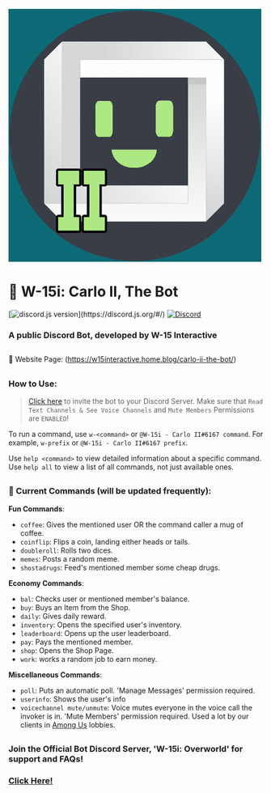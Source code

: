 ![W-15i: Carlo II](/src/images/logo.png)
# 🤖 W-15i: Carlo II, The Bot

[![discord.js version](https://img.shields.io/badge/discord.js-v12.4.1-blue.svg?logo=npm")](https://discord.js.org/#/)
[![Discord](https://img.shields.io/discord/533691583845892100.svg?colorB=7289da&label=discord&logo=Discord&logoColor=fff&style=flat)](https://discord.gg/cxWyzYu)
### A public Discord Bot, developed by W-15 Interactive

## 
:link: Website Page: (https://w15interactive.home.blog/carlo-ii-the-bot/)
##

### How to Use:
>[Click here](https://discord.com/oauth2/authorize?client_id=751421550909194280&permissions=1347807296&scope=bot) to invite the bot to your Discord Server.
Make sure that `Read Text Channels & See Voice Channels` and `Mute Members` Permissions are `ENABLED`!

To run a command, use `w-<command>` or `@W-15i - Carlo II#6167 command`. For example, `w-prefix` or `@W-15i - Carlo II#6167 prefix`.

Use `help <command>` to view detailed information about a specific command.
Use `help all` to view a list of all commands, not just available ones.
##


### 📝 Current Commands (will be updated frequently):

**Fun Commands**:

- `coffee`: Gives the mentioned user OR the command caller a mug of coffee.
- `coinflip`: Flips a coin, landing either heads or tails.
- `doubleroll`: Rolls two dices.
- `memes`: Posts a random meme.
- `shostadrugs`: Feed's mentioned member some cheap drugs.

**Economy Commands**:

- `bal`: Checks user or mentioned member's balance.
- `buy`: Buys an Item from the Shop.
- `daily`: Gives daily reward.
- `inventory`: Opens the specified user's inventory.
- `leaderboard`: Opens up the user leaderboard.
- `pay`: Pays the mentioned member.
- `shop`: Opens the Shop Page.
- `work`: works a random job to earn money.

**Miscellaneous Commands**:

- `poll`: Puts an automatic poll. 'Manage Messages' permission required.
- `userinfo`: Shows the user's info
- `voicechannel mute/unmute`: Voice mutes everyone in the voice call the invoker is in. 'Mute Members' permission required. Used a lot by our clients in [Among Us](http://www.innersloth.com/gameAmongUs.php) lobbies.
 
##
### Join the Official Bot Discord Server, 'W-15i: Overworld' for support and FAQs!
### [Click Here!](https://discord.gg/cxWyzYu)
